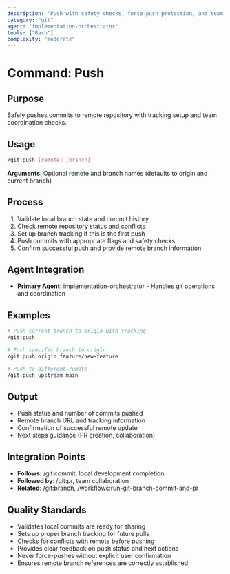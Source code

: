 ```yaml
---
description: "Push with safety checks, force-push protection, and team coordination"
category: "git"
agent: "implementation-orchestrator"
tools: ["Bash"]
complexity: "moderate"
---
```


# Command: Push

## Purpose

Safely pushes commits to remote repository with tracking setup and team coordination checks.

## Usage

```bash
/git:push [remote] [branch]
```

**Arguments**: Optional remote and branch names (defaults to origin and current branch)

## Process

1. Validate local branch state and commit history
2. Check remote repository status and conflicts
3. Set up branch tracking if this is the first push
4. Push commits with appropriate flags and safety checks
5. Confirm successful push and provide remote branch information

## Agent Integration

- **Primary Agent**: implementation-orchestrator - Handles git operations and coordination

## Examples

```bash
# Push current branch to origin with tracking
/git:push

# Push specific branch to origin
/git:push origin feature/new-feature

# Push to different remote
/git:push upstream main
```

## Output

- Push status and number of commits pushed
- Remote branch URL and tracking information
- Confirmation of successful remote update
- Next steps guidance (PR creation, collaboration)

## Integration Points

- **Follows**: /git:commit, local development completion
- **Followed by**: /git:pr, team collaboration
- **Related**: /git:branch, /workflows:run-git-branch-commit-and-pr

## Quality Standards

- Validates local commits are ready for sharing
- Sets up proper branch tracking for future pulls
- Checks for conflicts with remote before pushing
- Provides clear feedback on push status and next actions
- Never force-pushes without explicit user confirmation
- Ensures remote branch references are correctly established
